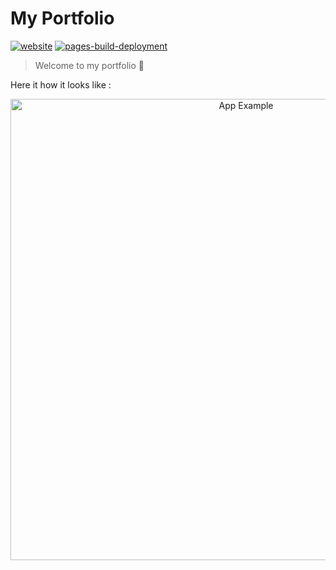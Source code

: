 

# My Portfolio

[![website](https://img.shields.io/badge/website-click_here-black?style=flat-square)](https://www.npogeant.com/) [![pages-build-deployment](https://github.com/npogeant/portfolio/actions/workflows/pages/pages-build-deployment/badge.svg)](https://github.com/npogeant/portfolio/actions/workflows/pages/pages-build-deployment) 
> Welcome to my portfolio 👋

Here it how it looks like : 

<p align="center">
  <img src="portfolio.gif" alt="App Example" width="738">
</p>